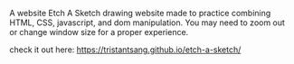 A website Etch A Sketch drawing website made to practice combining HTML, CSS, javascript, and dom manipulation. You may need to zoom out or change window size for a proper experience.

check it out here: https://tristantsang.github.io/etch-a-sketch/
